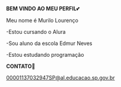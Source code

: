 **BEM VINDO AO MEU PERFIL**💕

 Meu nome é Murilo Lourenço



 -Estou cursando o Alura
 
 -Sou aluno da escola Edmur Neves
 
 -Estou estudando programação

 

 **CONTATO💌**

 00001137032947SP@al.educacao.sp.gov.br

